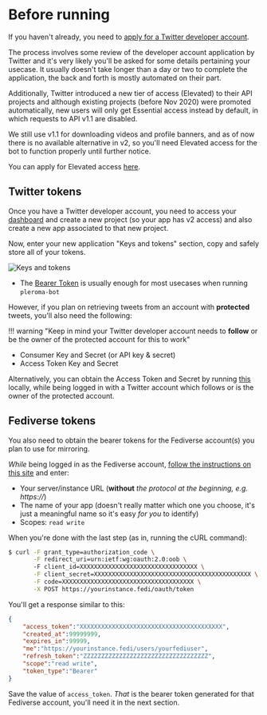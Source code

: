 # Before running

If you haven't already, you need to [apply for a Twitter developer account](https://developer.twitter.com/en/apply-for-access).

The process involves some review of the developer account application by Twitter and it's very likely you'll be asked for some details pertaining your usecase. It usually doesn't take longer than a day or two to complete the application, the back and forth is mostly automated on their part.

Additionally, Twitter introduced a new tier of access (Elevated) to their API projects and although existing projects (before Nov 2020) were promoted automatically, new users will only get Essential access instead by default, in which requests to API v1.1 are disabled. 

We still use v1.1 for downloading videos and profile banners, and as of now there is no available alternative in v2, so you'll need Elevated access for the bot to function properly until further notice.

You can apply for Elevated access [here](https://developer.twitter.com/en/portal/products/elevated).

## Twitter tokens

Once you have a Twitter developer account, you need to access your [dashboard](https://developer.twitter.com/en/portal/dashboard) and create a new project (so your app has v2 access) and also create a new app associated to that new project.

Now, enter your new application "Keys and tokens" section, copy and safely store all of your tokens.

![Keys and tokens](/pleroma-bot/images/keys.png)

* The [Bearer Token](https://developer.twitter.com/en/docs/authentication/api-reference/token) is usually enough for most usecases when running ```pleroma-bot```


However, if you plan on retrieving tweets from an account with **protected** tweets, you'll also need the following:

!!! warning "Keep in mind your Twitter developer account needs to **follow** or be the owner of the protected account for this to work"

* Consumer Key and Secret (or API key & secret)
* Access Token Key and Secret

Alternatively, you can obtain the Access Token and Secret by running [this](https://github.com/joestump/python-oauth2/wiki/Twitter-Three-legged-OAuth-Python-3.0) locally, while being logged in with a Twitter account which follows or is the owner of the protected account.

## Fediverse tokens

You also need to obtain the bearer tokens for the Fediverse account(s) you plan to use for mirroring.

*While* being logged in as the Fediverse account, [follow the instructions on this site](https://tinysubversions.com/notes/mastodon-bot/) and enter:

* Your server/instance URL (**without** *the protocol at the beginning, e.g. https://*)
* The name of your app (doesn't really matter which one you choose, it's just a meaningful name so it's easy *for you* to identify)
* Scopes: ```read write```


When you're done with the last step (as in, running the cURL command):

```bash
$ curl -F grant_type=authorization_code \
       -F redirect_uri=urn:ietf:wg:oauth:2.0:oob \ 
       -F client_id=XXXXXXXXXXXXXXXXXXXXXXXXXXXXXXXXX \
       -F client_secret=XXXXXXXXXXXXXXXXXXXXXXXXXXXXXXXXXXXXXXXXXXXX \
       -F code=XXXXXXXXXXXXXXXXXXXXXXXXXXXXXXXXXXXXX \
       -X POST https://yourinstance.fedi/oauth/token
```
You'll get a response similar to this:
```json
{
    "access_token":"XXXXXXXXXXXXXXXXXXXXXXXXXXXXXXXXXXXXXXXX",
    "created_at":99999999,
    "expires_in":99999,
    "me":"https://yourinstance.fedi/users/yourfediuser",
    "refresh_token":"ZZZZZZZZZZZZZZZZZZZZZZZZZZZZZZZZZZZ",
    "scope":"read write",
    "token_type":"Bearer"
}
```

Save the value of ```access_token```. *That* is the bearer token generated for that Fediverse account, you'll need it in the next section.